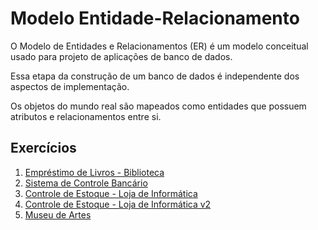 # Modelo Entidade-Relacionamento

O Modelo de Entidades e Relacionamentos (ER) é um modelo conceitual usado para projeto de aplicações de banco de dados.

Essa etapa da construção de um banco de dados é independente dos aspectos de implementação.

Os objetos do mundo real são mapeados como entidades que possuem atributos e relacionamentos entre si.

## Exercícios

1. [Empréstimo de Livros - Biblioteca](biblioteca/)
1. [Sistema de Controle Bancário]()
1. [Controle de Estoque - Loja de Informática]()
1. [Controle de Estoque - Loja de Informática v2]()
1. [Museu de Artes]()